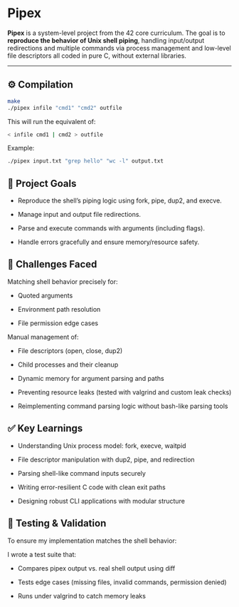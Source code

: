 # Pipex

**Pipex** is a system-level project from the 42 core curriculum. The goal is to **reproduce the behavior of Unix shell piping**, handling input/output redirections and multiple commands via process management and low-level file descriptors all coded in pure C, without external libraries.

---

## ⚙️ Compilation

```bash
make
./pipex infile "cmd1" "cmd2" outfile
```

This will run the equivalent of:

```bash
< infile cmd1 | cmd2 > outfile
```
Example:

```bash
./pipex input.txt "grep hello" "wc -l" output.txt
```

## 🧠 Project Goals
- Reproduce the shell’s piping logic using fork, pipe, dup2, and execve.

- Manage input and output file redirections.

- Parse and execute commands with arguments (including flags).

- Handle errors gracefully and ensure memory/resource safety.

## 🧩 Challenges Faced
Matching shell behavior precisely for:

- Quoted arguments

- Environment path resolution

- File permission edge cases

Manual management of:

- File descriptors (open, close, dup2)

- Child processes and their cleanup

- Dynamic memory for argument parsing and paths

- Preventing resource leaks (tested with valgrind and custom leak checks)

- Reimplementing command parsing logic without bash-like parsing tools

## ✅ Key Learnings
- Understanding Unix process model: fork, execve, waitpid

- File descriptor manipulation with dup2, pipe, and redirection

- Parsing shell-like command inputs securely

- Writing error-resilient C code with clean exit paths

- Designing robust CLI applications with modular structure

## 🧪 Testing & Validation
To ensure my implementation matches the shell behavior:

I wrote a test suite that:

- Compares pipex output vs. real shell output using diff

- Tests edge cases (missing files, invalid commands, permission denied)

- Runs under valgrind to catch memory leaks
